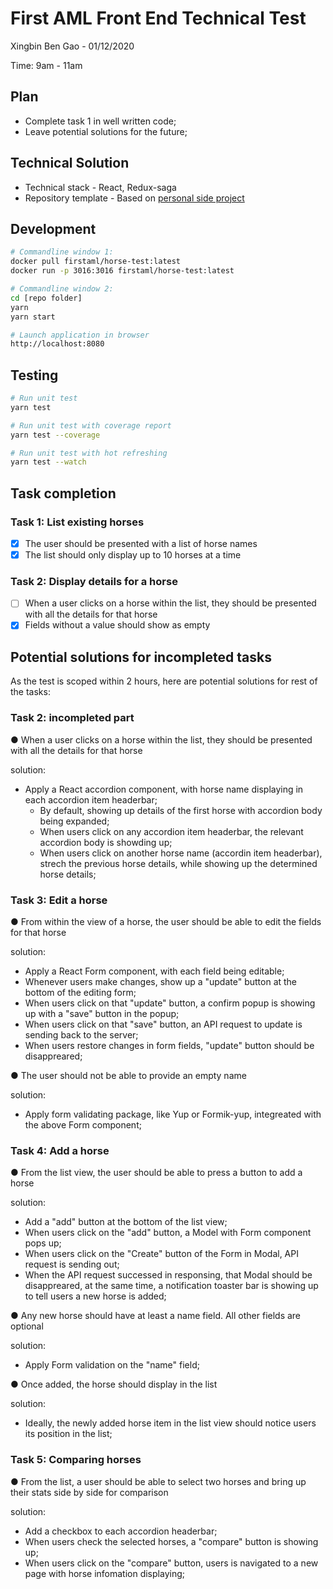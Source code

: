 # First AML Front End Technical Test

Xingbin Ben Gao - 01/12/2020

Time: 9am - 11am

## Plan

- Complete task 1 in well written code;
- Leave potential solutions for the future;

## Technical Solution

- Technical stack - React, Redux-saga
- Repository template - Based on [personal side project](https://github.com/benxgao/practice-react-saga)

## Development

```bash
# Commandline window 1:
docker pull firstaml/horse-test:latest
docker run -p 3016:3016 firstaml/horse-test:latest

# Commandline window 2:
cd [repo folder]
yarn
yarn start

# Launch application in browser
http://localhost:8080
```

## Testing

```bash
# Run unit test
yarn test

# Run unit test with coverage report
yarn test --coverage

# Run unit test with hot refreshing
yarn test --watch
```

## Task completion

### Task 1: List existing horses

- [x] The user should be presented with a list of horse names
- [x] The list should only display up to 10 horses at a time

### Task 2: Display details for a horse

- [ ] When a user clicks on a horse within the list, they should be presented with all the details for that horse
- [x] Fields without a value should show as empty

## Potential solutions for incompleted tasks

As the test is scoped within 2 hours, here are potential solutions for rest of the tasks:

### Task 2: incompleted part

● When a user clicks on a horse within the list, they should be presented with all the details for that horse

solution:

- Apply a React accordion component, with horse name displaying in each accordion item headerbar;
  - By default, showing up details of the first horse with accordion body being expanded;
  - When users click on any accordion item headerbar, the relevant accordion body is showding up;
  - When users click on another horse name (accordin item headerbar), strech the previous horse details, while showing up the determined horse details;

### Task 3: Edit a horse

● From within the view of a horse, the user should be able to edit the fields for that horse

solution:

- Apply a React Form component, with each field being editable;
- Whenever users make changes, show up a "update" button at the bottom of the editing form;
- When users click on that "update" button, a confirm popup is showing up with a "save" button in the popup;
- When users click on that "save" button, an API request to update is sending back to the server;
- When users restore changes in form fields, "update" button should be disappreared;

● The user should not be able to provide an empty name

solution:

- Apply form validating package, like Yup or Formik-yup, integreated with the above Form component;

### Task 4: Add a horse

● From the list view, the user should be able to press a button to add a horse

solution:

- Add a "add" button at the bottom of the list view;
- When users click on the "add" button, a Model with Form component pops up;
- When users click on the "Create" button of the Form in Modal, API request is sending out;
- When the API request successed in responsing, that Modal should be disappreared, at the same time, a notification toaster bar is showing up to tell users a new horse is added;


● Any new horse should have at least a name field. All other fields are optional

solution:

- Apply Form validation on the "name" field;

● Once added, the horse should display in the list

solution:

- Ideally, the newly added horse item in the list view should notice users its position in the list;

### Task 5: Comparing horses

● From the list, a user should be able to select two horses and bring up their stats side by side for comparison

solution:

- Add a checkbox to each accordion headerbar;
- When users check the selected horses, a "compare" button is showing up;
- When users click on the "compare" button, users is navigated to a new page with horse infomation displaying;
